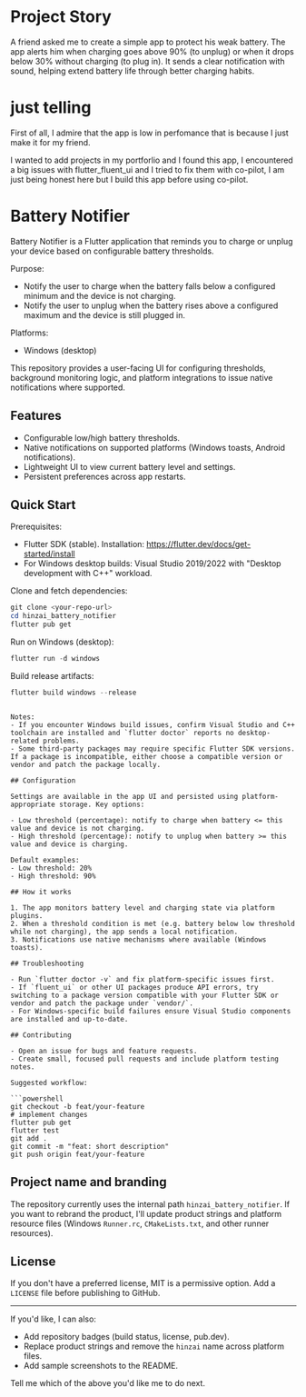 
# Project Story

A friend asked me to create a simple app to protect his weak battery. The app alerts him when charging goes above 90% (to unplug) or when it drops below 30% without charging (to plug in). It sends a clear notification with sound, helping extend battery life through better charging habits.

# just telling
First of all, I admire that the app is low in perfomance that is because I just make it for my friend.
 
I wanted to add projects in my portforlio and I found this app, I encountered a big issues with flutter_fluent_ui and I tried to fix them with co-pilot, I am just being honest here but I build this app before using co-pilot.


# Battery Notifier

Battery Notifier is a Flutter application that reminds you to charge or unplug your device based on configurable battery thresholds.

Purpose:
- Notify the user to charge when the battery falls below a configured minimum and the device is not charging.
- Notify the user to unplug when the battery rises above a configured maximum and the device is still plugged in.

Platforms:
- Windows (desktop)

This repository provides a user-facing UI for configuring thresholds, background monitoring logic, and platform integrations to issue native notifications where supported.

## Features

- Configurable low/high battery thresholds.
- Native notifications on supported platforms (Windows toasts, Android notifications).
- Lightweight UI to view current battery level and settings.
- Persistent preferences across app restarts.

## Quick Start

Prerequisites:

- Flutter SDK (stable). Installation: https://flutter.dev/docs/get-started/install
- For Windows desktop builds: Visual Studio 2019/2022 with "Desktop development with C++" workload.

Clone and fetch dependencies:

```powershell
git clone <your-repo-url>
cd hinzai_battery_notifier
flutter pub get
```

Run on Windows (desktop):

```powershell
flutter run -d windows
```


Build release artifacts:

```powershell
flutter build windows --release
```
```

Notes:
- If you encounter Windows build issues, confirm Visual Studio and C++ toolchain are installed and `flutter doctor` reports no desktop-related problems.
- Some third-party packages may require specific Flutter SDK versions. If a package is incompatible, either choose a compatible version or vendor and patch the package locally.

## Configuration

Settings are available in the app UI and persisted using platform-appropriate storage. Key options:

- Low threshold (percentage): notify to charge when battery <= this value and device is not charging.
- High threshold (percentage): notify to unplug when battery >= this value and device is charging.

Default examples:
- Low threshold: 20%
- High threshold: 90%

## How it works

1. The app monitors battery level and charging state via platform plugins.
2. When a threshold condition is met (e.g. battery below low threshold while not charging), the app sends a local notification.
3. Notifications use native mechanisms where available (Windows toasts).

## Troubleshooting

- Run `flutter doctor -v` and fix platform-specific issues first.
- If `fluent_ui` or other UI packages produce API errors, try switching to a package version compatible with your Flutter SDK or vendor and patch the package under `vendor/`.
- For Windows-specific build failures ensure Visual Studio components are installed and up-to-date.

## Contributing

- Open an issue for bugs and feature requests.
- Create small, focused pull requests and include platform testing notes.

Suggested workflow:

```powershell
git checkout -b feat/your-feature
# implement changes
flutter pub get
flutter test
git add .
git commit -m "feat: short description"
git push origin feat/your-feature
```

## Project name and branding

The repository currently uses the internal path `hinzai_battery_notifier`. If you want to rebrand the product, I'll update product strings and platform resource files (Windows `Runner.rc`, `CMakeLists.txt`, and other runner resources).

## License

If you don't have a preferred license, MIT is a permissive option. Add a `LICENSE` file before publishing to GitHub.

---

If you'd like, I can also:

- Add repository badges (build status, license, pub.dev).
- Replace product strings and remove the `hinzai` name across platform files.
- Add sample screenshots to the README.

Tell me which of the above you'd like me to do next.
